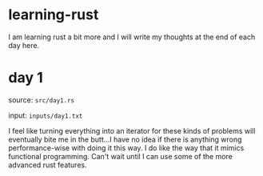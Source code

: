 # learning-rust
I am learning rust a bit more and I will write my thoughts at the end of each day here.

# day 1
source: `src/day1.rs`

input: `inputs/day1.txt`

I feel like turning everything into an iterator for these kinds of problems will eventually bite me in the butt...I have no idea if there is anything wrong performance-wise with doing it this way. I do like the way that it mimics functional programming. Can't wait until I can use some of the more advanced rust features.

